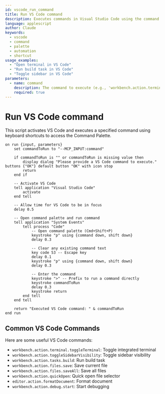 ```yaml
---
id: vscode_run_command
title: Run VS Code command
description: Executes commands in Visual Studio Code using the command palette
language: applescript
author: Claude
keywords:
  - vscode
  - command
  - palette
  - automation
  - shortcut
usage_examples:
  - "Open terminal in VS Code"
  - "Run build task in VS Code"
  - "Toggle sidebar in VS Code"
parameters:
  - name: command
    description: The command to execute (e.g., 'workbench.action.terminal.toggleTerminal')
    required: true
---
```


# Run VS Code command

This script activates VS Code and executes a specified command using keyboard shortcuts to access the Command Palette. 

```applescript
on run {input, parameters}
    set commandToRun to "--MCP_INPUT:command"
    
    if commandToRun is "" or commandToRun is missing value then
        display dialog "Please provide a VS Code command to execute." buttons {"OK"} default button "OK" with icon stop
        return
    end if
    
    -- Activate VS Code
    tell application "Visual Studio Code"
        activate
    end tell
    
    -- Allow time for VS Code to be in focus
    delay 0.5
    
    -- Open command palette and run command
    tell application "System Events"
        tell process "Code"
            -- Open command palette (Cmd+Shift+P)
            keystroke "p" using {command down, shift down}
            delay 0.3
            
            -- Clear any existing command text
            key code 53 -- Escape key
            delay 0.1
            keystroke "p" using {command down, shift down}
            delay 0.3
            
            -- Enter the command
            keystroke ">" -- Prefix to run a command directly
            keystroke commandToRun
            delay 0.3
            keystroke return
        end tell
    end tell
    
    return "Executed VS Code command: " & commandToRun
end run
```

## Common VS Code Commands

Here are some useful VS Code commands:

- `workbench.action.terminal.toggleTerminal`: Toggle integrated terminal
- `workbench.action.toggleSidebarVisibility`: Toggle sidebar visibility
- `workbench.action.tasks.build`: Run build task
- `workbench.action.files.save`: Save current file
- `workbench.action.files.saveAll`: Save all files
- `workbench.action.quickOpen`: Quick open file selector
- `editor.action.formatDocument`: Format document
- `workbench.action.debug.start`: Start debugging